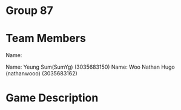 # Group 87
# Team Members
Name: 

Name: Yeung Sum(SumYg) (3035683150)
Name: Woo Nathan Hugo (nathanwooo) (3035683162)



# Game Description
